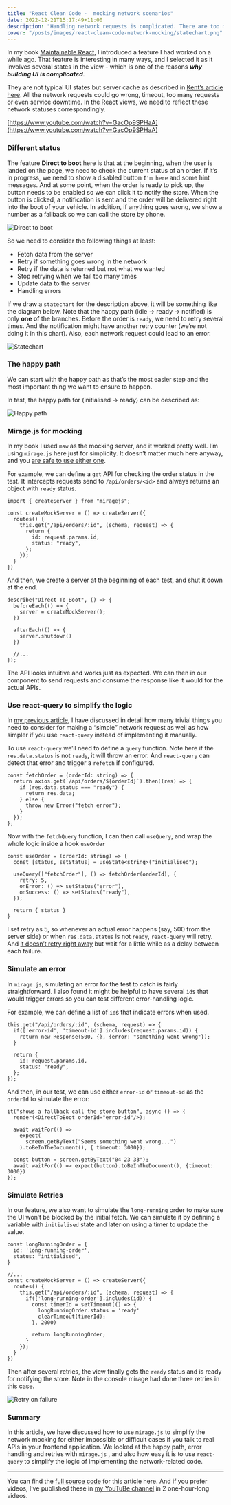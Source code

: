 ```yaml
---
title: "React Clean Code -  mocking network scenarios"
date: 2022-12-21T15:17:49+11:00
description: "Handling network requests is complicated. There are too many cases you have to consider on top of the asynchronised process. And testing these code can be even more challenging..."
cover: "/posts/images/react-clean-code-network-mocking/statechart.png"
---
```


In my book [Maintainable React](https://leanpub.com/maintainable-react), I introduced a feature I had worked on a while ago. That feature is interesting in many ways, and I selected it as it involves several states in the view - which is one of the reasons ***why building UI is complicated***.

They are not typical UI states but server cache as described in [Kent’s article here](https://kentcdodds.com/blog/application-state-management-with-react#server-cache-vs-ui-state). All the network requests could go wrong, timeout, too many requests or even service downtime. In the React views, we need to reflect these network statuses correspondingly.

[https://www.youtube.com/watch?v=GacOp9SPHaA](https://www.youtube.com/watch?v=GacOp9SPHaA)

### Different status

The feature **Direct to boot** here is that at the beginning, when the user is landed on the page, we need to check the current status of an order. If it’s in progress, we need to show a disabled button `I'm here` and some hint messages. And at some point, when the order is ready to pick up, the button needs to be enabled so we can click it to notify the store. When the button is clicked, a notification is sent and the order will be delivered right into the boot of your vehicle. In addition, if anything goes wrong, we show a number as a fallback so we can call the store by phone.

![Direct to boot](/posts/images/react-clean-code-network-mocking/direct-to-boot.png)

So we need to consider the following things at least:

- Fetch data from the server
- Retry if something goes wrong in the network
- Retry if the data is returned but not what we wanted
- Stop retrying when we fail too many times
- Update data to the server
- Handling errors

If we draw a `statechart` for the description above, it will be something like the diagram below. Note that the happy path (idle → ready → notified) is only **one of** the branches. Before the order is `ready`, we need to retry several times. And the notification might have another retry counter (we’re not doing it in this chart). Also, each network request could lead to an error.

![Statechart](/posts/images/react-clean-code-network-mocking/statechart.png)

### The happy path

We can start with the happy path as that’s the most easier step and the most important thing we want to ensure to happen.

In test, the happy path for (initialised → ready) can be described as:

![Happy path](/posts/images/react-clean-code-network-mocking/first-test.png)

### Mirage.js for mocking

In my book I used `msw` as the mocking server, and it worked pretty well. I’m using `mirage.js` here just for simplicity. It doesn’t matter much here anyway, and you [are safe to use either one](https://miragejs.com/docs/comparison-with-other-tools/).

For example, we can define a `get` API for checking the order status in the test. It intercepts requests send to `/api/orders/<id>` and always returns an object with `ready` status. 

```tsx
import { createServer } from "miragejs";

const createMockServer = () => createServer({
  routes() {
    this.get("/api/orders/:id", (schema, request) => {
      return {
        id: request.params.id,
        status: "ready",
      };
    });
  }
})
```

And then, we create a server at the beginning of each test, and shut it down at the end.

```tsx
describe("Direct To Boot", () => {
  beforeEach(() => {
    server = createMockServer();
  })

  afterEach(() => {
    server.shutdown()
  })

  //...
});
```

The API looks intuitive and works just as expected. We can then in our component to send requests and consume the response like it would for the actual APIs.

### Use react-query to simplify the logic

In [my previous article](https://itnext.io/the-pragmatic-guide-to-react-network-programming-c6f9de9962ed), I have discussed in detail how many trivial things you need to consider for making a “simple” network request as well as how simpler if you use `react-query` instead of implementing it manually.

To use `react-query` we’ll need to define a `query` function. Note here if the `res.data.status` is not `ready`, it will throw an error. And `react-query` can detect that error and trigger a `refetch` if configured.

```tsx
const fetchOrder = (orderId: string) => {
  return axios.get(`/api/orders/${orderId}`).then((res) => {
    if (res.data.status === "ready") {
      return res.data;
    } else {
      throw new Error("fetch error");
    }
  });
};
```

Now with the `fetchQuery` function, I can then call `useQuery`, and wrap the whole logic inside a hook `useOrder`

```tsx
const useOrder = (orderId: string) => {
  const [status, setStatus] = useState<string>("initialised");

  useQuery(["fetchOrder"], () => fetchOrder(orderId), {
    retry: 5,
    onError: () => setStatus("error"),
    onSuccess: () => setStatus("ready"),
  });

  return { status }
}
```

I set retry as 5, so whenever an actual error happens (say, 500 from the server side) or when `res.data.status` is not `ready`, `react-query` will retry. And [it doesn’t retry right away](https://tanstack.com/query/v4/docs/react/guides/query-retries#retry-delay) but wait for a little while as a delay between each failure.

### Simulate an error

In `mirage.js`, simulating an error for the test to catch is fairly straightforward. I also found it might be helpful to have several `id`s that would trigger errors so you can test different error-handling logic.

For example, we can define a list of `id`s that indicate errors when used. 

```tsx
this.get("/api/orders/:id", (schema, request) => {
  if(['error-id', 'timeout-id'].includes(request.params.id)) {
    return new Response(500, {}, {error: "something went wrong"});
  }
  
  return {
    id: request.params.id,
    status: "ready",
  };
});
```

And then, in our test, we can use either `error-id` or `timeout-id` as the `orderId` to simulate the error:

```tsx
it("shows a fallback call the store button", async () => {
  render(<DirectToBoot orderId="error-id"/>);

  await waitFor(() =>
    expect(
      screen.getByText("Seems something went wrong...")
    ).toBeInTheDocument(), { timeout: 3000});

  const button = screen.getByText("04 23 33");
  await waitFor(() => expect(button).toBeInTheDocument(), {timeout: 3000})
});
```

### Simulate Retries

In our feature, we also want to simulate the `long-running` order to make sure the UI won’t be blocked by the initial fetch. We can simulate it by defining a variable with `initialised` state and later on using a timer to update the value.

```tsx
const longRunningOrder = {
  id: 'long-running-order',
  status: "initialised",
}

//...
const createMockServer = () => createServer({
  routes() {
    this.get("/api/orders/:id", (schema, request) => {
      if(['long-running-order'].includes(id)) {
        const timerId = setTimeout(() => {
          longRunningOrder.status = 'ready'
          clearTimeout(timerId);
        }, 2000)

        return longRunningOrder;
      }
    });
  }
})
```

 

Then after several retries, the view finally gets the `ready` status and is ready for notifying the store. Note in the console mirage had done three retries in this case.

![Retry on failure](/posts/images/react-clean-code-network-mocking/retry-on-failure.png)

### Summary

In this article, we have discussed how to use `mirage.js` to simplify the network mocking for either impossible or difficult cases if you talk to real APIs in your frontend application. We looked at the happy path, error handling and retries with `mirage.js` , and also how easy it is to use `react-query` to simplify the logic of implementing the network-related code.

---

You can find the [full source code](https://github.com/abruzzi/direct-to-boot) for this article here. And if you prefer videos, I’ve published these in [my YouTuBe channel](https://www.youtube.com/@icodeit.juntao) in 2 one-hour-long videos. 

